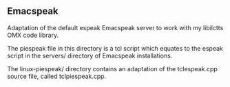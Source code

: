 
## Emacspeak

Adaptation of the default espeak Emacspeak server to work with my libilctts 
OMX code library.

The piespeak file in this directory is a tcl script which equates to the 
espeak script in the servers/ directory of Emacspeak installations.

The linux-piespeak/ directory contains an adaptation of the tclespeak.cpp 
source file, called tclpiespeak.cpp.



